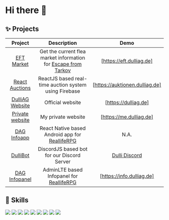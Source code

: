 # Hi there 👋

## :sparkles: Projects

|      Project      |                                          Description                                           |              Demo              |
| :---------------: | :--------------------------------------------------------------------------------------------: | :----------------------------: |
|   [EFT Market]    | Get the current flea market information for [Escape from Tarkov](https://escapefromtarkov.com) |    [https://eft.dulliag.de]    |
| [React Auctions]  |                     ReactJS based real-time auction system using Firebase                      | [https://auktionen.dulliag.de] |
| [DulliAG Website] |                                        Official website                                        |      [https://dulliag.de]      |
| [Private website] |                                       My private website                                       |    [https://me.dulliag.de]     |
|   [DAG Infoapp]   |            React Native based Android app for [ReallifeRPG](https://realliferpg.de)            |              N.A.              |
|    [DulliBot]     |                           DiscordJS based bot for our Discord Server                           |        [Dulli Discord]         |
|  [DAG Infopanel]  |               AdminLTE based Infopanel for [ReallifeRPG](https://realliferpg.de)               |   [https://info.dulliag.de]    |

## :art: Skills

<img src="https://img.shields.io/badge/html5%20-%23E34F26.svg?&style=for-the-badge&logo=html5&logoColor=white"/> <img src="https://img.shields.io/badge/css3%20-%231572B6.svg?&style=for-the-badge&logo=css3&logoColor=white"/> <img src="https://img.shields.io/badge/javascript-%23F7DF1E.svg?&style=for-the-badge&logo=javascript&logoColor=black" /> <img src="https://img.shields.io/badge/php%20-%23777BB4.svg?&style=for-the-badge&logo=php&logoColor=white"/> <img src="https://img.shields.io/badge/react%20-%2320232a.svg?&style=for-the-badge&logo=react&logoColor=%2361DAFB"/> <img src="https://img.shields.io/badge/react_native%20-%2320232a.svg?&style=for-the-badge&logo=react&logoColor=%2361DAFB"/> <img src="https://img.shields.io/badge/bootstrap%20-%23563D7C.svg?&style=for-the-badge&logo=bootstrap&logoColor=white"/> <img src="https://img.shields.io/badge/jquery%20-%230769AD.svg?&style=for-the-badge&logo=jquery&logoColor=white"/> <img src="https://img.shields.io/badge/java%20-%23ED8B00.svg?&style=for-the-badge&logo=java&logoColor=white"/>

[eft market]: https://github.com/DulliAG/EFT-Marke
[https://eft.dulliag.de]: https://eft.dulliag.de
[react auctions]: https://github.com/tklein1801/React-Auctions
[https://auktionen.dulliag.de]: https://auktionen.dulliag.de
[dulliag website]: https://dulliag.de
[https://dulliag.de]: https://dulliag.de
[private website]: https://me.dulliag.de
[https://me.dulliag.de]: https://me.dulliag.de
[dag infoapp]: https://github.com/tklein1801/DAG-Infoapp
[dullibot]: https://github.com/tklein1801/DulliBot
[dulli discord]: https://discord.gg/szQjjuH
[dag infopanel]: https://github.com/tklein1801/DAG-Infopanel
[https://info.dulliag.de]: https://info.dulliag.de
